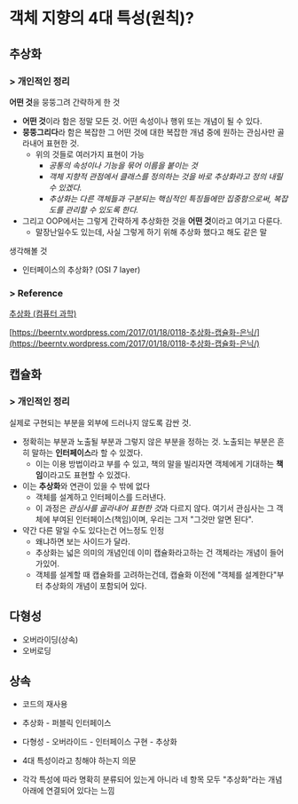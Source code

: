 # 객체 지향의 4대 특성(원칙)?

## 추상화

### > 개인적인 정리

**어떤 것**을 뭉뚱그려 간략하게 한 것

- **어떤 것**이라 함은 정말 모든 것. 어떤 속성이나 행위 또는 개념이 될 수 있다.
- **뭉뚱그리다**라 함은 복잡한 그 어떤 것에 대한 복잡한 개념 중에 원하는 관심사만 골라내어 표현한 것.
    - 위의 것들로 여러가지 표현이 가능
        - *공통의 속성이나 기능을 묶어 이름을 붙이는 것*
        - *객체 지향적 관점에서 클래스를 정의하는 것을 바로 추상화라고 정의 내릴 수 있겠다.*
        - *추상화는 다른 객체들과 구분되는 핵심적인 특징들에만 집중함으로써, 복잡도를 관리할 수 있도록 한다.*
- 그리고 OOP에서는 그렇게 간략하게 추상화한 것을 **어떤 것**이라고 여기고 다룬다.
    - 말장난일수도 있는데, 사실 그렇게 하기 위해 추상화 했다고 해도 같은 말

생각해볼 것

- 인터페이스의 추상화? (OSI 7 layer)

### > Reference

[추상화 (컴퓨터 과학)](https://ko.wikipedia.org/wiki/%EC%B6%94%EC%83%81%ED%99%94_(%EC%BB%B4%ED%93%A8%ED%84%B0_%EA%B3%BC%ED%95%99))

[https://beerntv.wordpress.com/2017/01/18/0118-추상화-캡슐화-은닉/](https://beerntv.wordpress.com/2017/01/18/0118-추상화-캡슐화-은닉/)

## 캡슐화

### > 개인적인 정리

실제로 구현되는 부분을 외부에 드러나지 않도록 감싼 것.

- 정확히는 부분과 노출될 부분과 그렇지 않은 부분을 정하는 것. 노출되는 부분은 흔히 말하는 **인터페이스**라 할 수 있겠다.
    - 이는 이용 방법이라고 부를 수 있고, 책의 말을 빌리자면 객체에게 기대하는 **책임**이라고도 표현할 수 있겠다.
- 이는 **추상화**와 연관이 있을 수 밖에 없다
    - 객체를 설계하고 인터페이스를 드러낸다.
    - 이 과정은 *관심사를 골라내어 표현한 것*과 다르지 않다. 여기서 관심사는 그 객체에 부여된 인터페이스(책임)이며, 우리는 그저 "그것만 알면 된다".
- 약간 다른 말일 수도 있다는건 어느정도 인정
    - 왜냐하면 보는 사이드가 달라.
    - 추상화는 넓은 의미의 개념인데 이미 캡슐화라고하는 건 객체라는 개념이 들어가있어.
    - 객체를 설계할 때 캡슐화를 고려하는건데, 캡슐화 이전에 "객체를 설계한다"부터 추상화의 개념이 포함되어 있다.

## 다형성

- 오버라이딩(상속)
- 오버로딩

## 상속

- 코드의 재사용
- 추상화 - 퍼블릭 인터페이스
- 다형성 - 오버라이드 - 인터페이스 구현 - 추상화

- 4대 특성이라고 칭해야 하는지 의문
- 각각 특성에 따라 명확히 분류되어 있는게 아니라 네 항목 모두 "추상화"라는 개념 아래에 연결되어 있다는 느낌